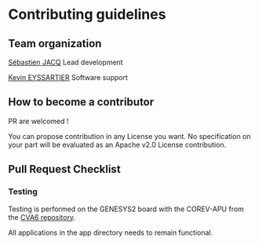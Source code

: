 # Contributing guidelines

## Team organization

[Sébastien JACQ](https://github.com/sjthales) Lead development

[Kevin EYSSARTIER](https://github.com/eyssartk) Software support

## How to become a contributor

PR are welcomed !

You can propose contribution in any License you want. No specification on your part will be evaluated as an Apache v2.0 License contribution.

## Pull Request Checklist

### Testing

Testing is performed on the GENESYS2 board with the COREV-APU from the [CVA6 repository](https://github.com/OpenHWGroup/cva6).

All applications in the app directory needs to remain functional.
